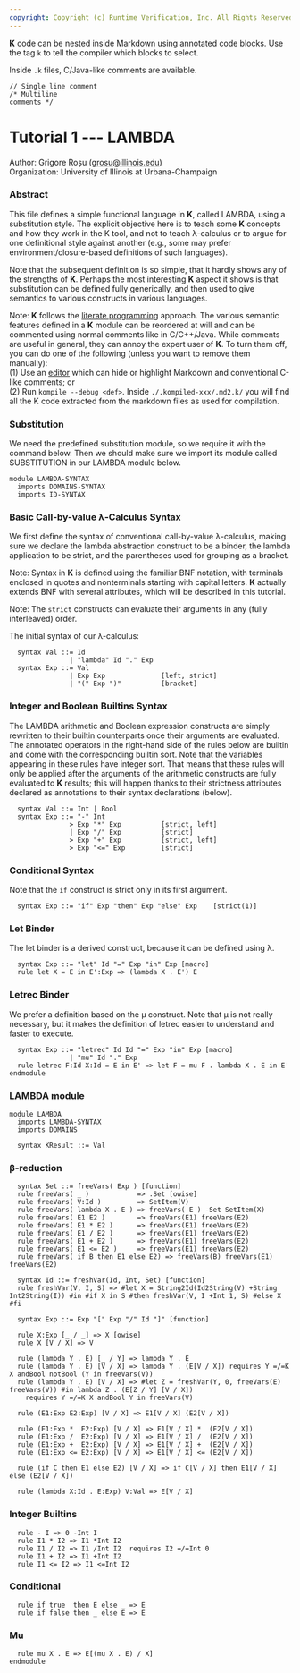 ```yaml
---
copyright: Copyright (c) Runtime Verification, Inc. All Rights Reserved.
---
```


**K** code can be nested inside Markdown using annotated code blocks.
Use the tag `k` to tell the compiler which blocks to select.

Inside `.k` files, C/Java-like comments are available.
```k
// Single line comment
/* Multiline
comments */
```

Tutorial 1 --- LAMBDA
=====================

Author: Grigore Roșu (grosu@illinois.edu)  
Organization: University of Illinois at Urbana-Champaign

### Abstract
This file defines a simple functional language in **K**, called LAMBDA,
using a substitution style.  The explicit objective here is to teach some
**K** concepts and how they work in the K tool, and not to teach
λ-calculus or to argue for one definitional style against another
(e.g., some may prefer environment/closure-based definitions of such
languages).

Note that the subsequent definition is so simple, that it hardly shows any
of the strengths of **K**.  Perhaps the most interesting **K** aspect it shows is
that substitution can be defined fully generically, and then used to give
semantics to various constructs in various languages.

Note:
 **K** follows the
[literate programming](https://en.wikipedia.org/wiki/Literate_programming)
approach. The various semantic features defined in a **K**
module can be reordered at will and can be commented using normal
comments like in C/C++/Java.
While comments are useful in general, they can annoy the expert user
of **K**. To turn them off, you can do one of the following (unless you
want to remove them manually):  
(1) Use an [editor](https://github.com/kframework/k-editor-support) which can
hide or highlight Markdown and conventional C-like comments; or  
(2) Run `kompile --debug <def>`. Inside `./.kompiled-xxx/.md2.k/` you will find
all the K code extracted from the markdown files as used for compilation.

### Substitution
We need the predefined substitution module, so we require it with the command
below.  Then we should make sure we import its module called SUBSTITUTION
in our LAMBDA module below.

```k
module LAMBDA-SYNTAX
  imports DOMAINS-SYNTAX
  imports ID-SYNTAX
```
### Basic Call-by-value λ-Calculus Syntax

We first define the syntax of conventional call-by-value λ-calculus, making
sure we declare the lambda abstraction construct to be a binder, the
lambda application to be strict, and the parentheses used for grouping as
a bracket.

Note:
Syntax in **K** is defined using the familiar BNF notation, with
terminals enclosed in quotes and nonterminals starting with capital
letters. **K** actually extends BNF with several attributes, which will be
described in this tutorial.

Note:
The `strict` constructs can evaluate their arguments in any (fully
interleaved) order.


The initial syntax of our λ-calculus:
```k
  syntax Val ::= Id
               | "lambda" Id "." Exp
  syntax Exp ::= Val
               | Exp Exp              [left, strict]
               | "(" Exp ")"          [bracket]
```

### Integer and Boolean Builtins Syntax
The LAMBDA arithmetic and Boolean expression constructs are simply rewritten
to their builtin counterparts once their arguments are evaluated.
The annotated operators in the right-hand side of the rules below are
builtin and come with the corresponding builtin sort. Note that the
variables appearing in these rules have integer sort. That means that these
rules will only be applied after the arguments of the arithmetic constructs
are fully evaluated to **K** results; this will happen thanks to their strictness
attributes declared as annotations to their syntax declarations (below).

```k
  syntax Val ::= Int | Bool
  syntax Exp ::= "-" Int
               > Exp "*" Exp          [strict, left]
               | Exp "/" Exp          [strict]
               > Exp "+" Exp          [strict, left]
               > Exp "<=" Exp         [strict]
```

### Conditional Syntax
Note that the `if` construct is strict only in its first argument.

```k
  syntax Exp ::= "if" Exp "then" Exp "else" Exp    [strict(1)]
```

### Let Binder
The let binder is a derived construct, because it can be defined using λ.

```k
  syntax Exp ::= "let" Id "=" Exp "in" Exp [macro]
  rule let X = E in E':Exp => (lambda X . E') E
```

### Letrec Binder
We prefer a definition based on the μ construct.  Note that μ is not
really necessary, but it makes the definition of letrec easier to understand
and faster to execute.

```k
  syntax Exp ::= "letrec" Id Id "=" Exp "in" Exp [macro]
               | "mu" Id "." Exp
  rule letrec F:Id X:Id = E in E' => let F = mu F . lambda X . E in E'
endmodule
```

### LAMBDA module

```k
module LAMBDA
  imports LAMBDA-SYNTAX
  imports DOMAINS

  syntax KResult ::= Val
```

### β-reduction

```k
  syntax Set ::= freeVars( Exp ) [function]
  rule freeVars( _ )            => .Set [owise]
  rule freeVars( V:Id )         => SetItem(V)
  rule freeVars( lambda X . E ) => freeVars( E ) -Set SetItem(X)
  rule freeVars( E1 E2 )        => freeVars(E1) freeVars(E2)
  rule freeVars( E1 * E2 )      => freeVars(E1) freeVars(E2)
  rule freeVars( E1 / E2 )      => freeVars(E1) freeVars(E2)
  rule freeVars( E1 + E2 )      => freeVars(E1) freeVars(E2)
  rule freeVars( E1 <= E2 )     => freeVars(E1) freeVars(E2)
  rule freeVars( if B then E1 else E2) => freeVars(B) freeVars(E1) freeVars(E2)

  syntax Id ::= freshVar(Id, Int, Set) [function]
  rule freshVar(V, I, S) => #let X = String2Id(Id2String(V) +String Int2String(I)) #in #if X in S #then freshVar(V, I +Int 1, S) #else X #fi

  syntax Exp ::= Exp "[" Exp "/" Id "]" [function]

  rule X:Exp [_ / _] => X [owise]
  rule X [V / X] => V

  rule (lambda Y . E) [_ / Y] => lambda Y . E
  rule (lambda Y . E) [V / X] => lambda Y . (E[V / X]) requires Y =/=K X andBool notBool (Y in freeVars(V))
  rule (lambda Y . E) [V / X] => #let Z = freshVar(Y, 0, freeVars(E) freeVars(V)) #in lambda Z . (E[Z / Y] [V / X])
    requires Y =/=K X andBool Y in freeVars(V)

  rule (E1:Exp E2:Exp) [V / X] => E1[V / X] (E2[V / X])

  rule (E1:Exp *  E2:Exp) [V / X] => E1[V / X] *  (E2[V / X])
  rule (E1:Exp /  E2:Exp) [V / X] => E1[V / X] /  (E2[V / X])
  rule (E1:Exp +  E2:Exp) [V / X] => E1[V / X] +  (E2[V / X])
  rule (E1:Exp <= E2:Exp) [V / X] => E1[V / X] <= (E2[V / X])

  rule (if C then E1 else E2) [V / X] => if C[V / X] then E1[V / X] else (E2[V / X])

  rule (lambda X:Id . E:Exp) V:Val => E[V / X]
```

### Integer Builtins

```k
  rule - I => 0 -Int I
  rule I1 * I2 => I1 *Int I2
  rule I1 / I2 => I1 /Int I2  requires I2 =/=Int 0
  rule I1 + I2 => I1 +Int I2
  rule I1 <= I2 => I1 <=Int I2
```

### Conditional

```k
  rule if true  then E else _ => E
  rule if false then _ else E => E
```

### Mu

```k
  rule mu X . E => E[(mu X . E) / X]
endmodule
```
